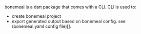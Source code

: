 bonemeal is a dart package that comes with a CLI.
CLI is used to:
  - create bonemeal project
  - export generated output based on bonemeal config. see (bonemeal.yaml config file)[].